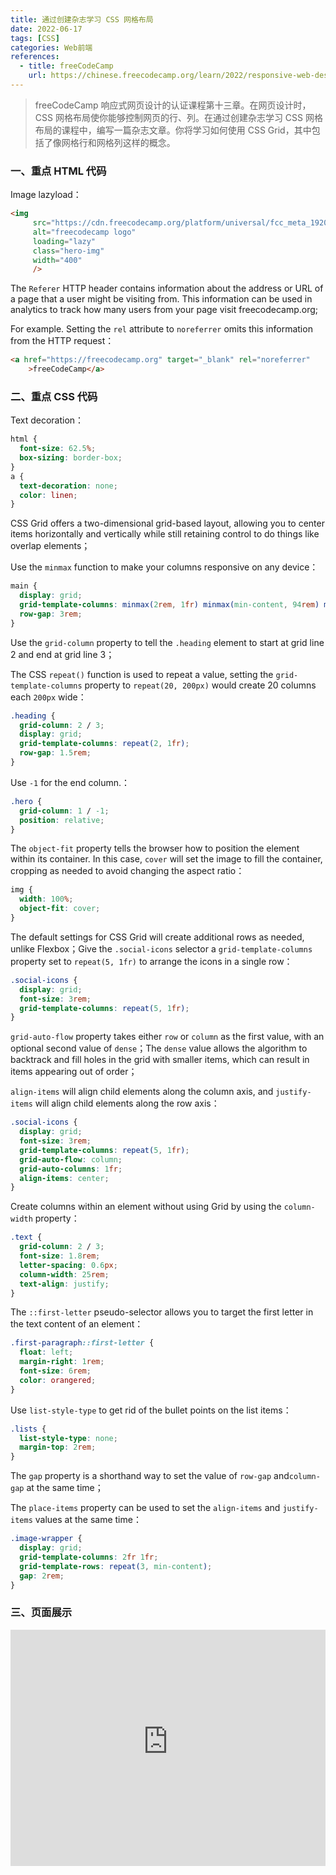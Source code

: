 ```yaml
---
title: 通过创建杂志学习 CSS 网格布局
date: 2022-06-17
tags: [CSS]
categories: Web前端
references: 
  - title: freeCodeCamp
    url: https://chinese.freecodecamp.org/learn/2022/responsive-web-design
---
```


> freeCodeCamp 响应式网页设计的认证课程第十三章。在网页设计时，CSS 网格布局使你能够控制网页的行、列。在通过创建杂志学习 CSS 网格布局的课程中，编写一篇杂志文章。你将学习如何使用 CSS Grid，其中包括了像网格行和网格列这样的概念。

<!--more-->

### 一、重点 HTML 代码

Image lazyload：

```html
<img
     src="https://cdn.freecodecamp.org/platform/universal/fcc_meta_1920X1080-indigo.png"
     alt="freecodecamp logo"
     loading="lazy"
     class="hero-img"
     width="400"
     />
```

The `Referer` HTTP header contains information about the address or URL of a page that a user might be visiting from. This information can be used in analytics to track how many users from your page visit freecodecamp.org;

For example. Setting the `rel` attribute to `noreferrer` omits this information from the HTTP request：

```html
<a href="https://freecodecamp.org" target="_blank" rel="noreferrer"
    >freeCodeCamp</a>
```

### 二、重点 CSS 代码

Text decoration：

```CSS
html {
  font-size: 62.5%;
  box-sizing: border-box;
}
a {
  text-decoration: none;
  color: linen;
}
```

CSS Grid offers a two-dimensional grid-based layout, allowing you to center items horizontally and vertically while still retaining control to do things like overlap elements；

Use the `minmax` function to make your columns responsive on any device：

```css
main {
  display: grid;
  grid-template-columns: minmax(2rem, 1fr) minmax(min-content, 94rem) minmax(2rem, 1fr); /* fr = fraction*/
  row-gap: 3rem;
}
```

 Use the `grid-column` property to tell the `.heading` element to start at grid line 2 and end at grid line 3；

The CSS `repeat()` function is used to repeat a value, setting the `grid-template-columns` property to `repeat(20, 200px)` would create 20 columns each `200px` wide：

```css
.heading {
  grid-column: 2 / 3;
  display: grid;
  grid-template-columns: repeat(2, 1fr);
  row-gap: 1.5rem;
}
```

Use `-1` for the end column.：

```CSS
.hero {
  grid-column: 1 / -1;
  position: relative;
}
```

The `object-fit` property tells the browser how to position the element within its container. In this case, `cover` will set the image to fill the container, cropping as needed to avoid changing the aspect ratio：

```CSS
img {
  width: 100%;
  object-fit: cover;
}
```

The default settings for CSS Grid will create additional rows as needed, unlike Flexbox；Give the `.social-icons` selector a `grid-template-columns` property set to `repeat(5, 1fr)` to arrange the icons in a single row：

```CSS
.social-icons {
  display: grid;
  font-size: 3rem;
  grid-template-columns: repeat(5, 1fr);
}
```

`grid-auto-flow` property takes either `row` or `column` as the first value, with an optional second value of `dense`；The `dense` value allows the algorithm to backtrack and fill holes in the grid with smaller items, which can result in items appearing out of order；

`align-items` will align child elements along the column axis, and `justify-items` will align child elements along the row axis：

```CSS
.social-icons {
  display: grid;
  font-size: 3rem;
  grid-template-columns: repeat(5, 1fr);
  grid-auto-flow: column;
  grid-auto-columns: 1fr;
  align-items: center;
}
```

Create columns within an element without using Grid by using the `column-width` property：

```CSS
.text {
  grid-column: 2 / 3;
  font-size: 1.8rem;
  letter-spacing: 0.6px;
  column-width: 25rem;
  text-align: justify;
}
```

The `::first-letter` pseudo-selector allows you to target the first letter in the text content of an element：

```CSS
.first-paragraph::first-letter {
  float: left;
  margin-right: 1rem;
  font-size: 6rem;
  color: orangered;
}
```

 Use `list-style-type` to get rid of the bullet points on the list items：

```CSS
.lists {
  list-style-type: none;
  margin-top: 2rem;
}
```

 The `gap` property is a shorthand way to set the value of  `row-gap` and`column-gap` at the same time；

The `place-items` property can be used to set the `align-items` and `justify-items` values at the same time：

```CSS
.image-wrapper {
  display: grid;
  grid-template-columns: 2fr 1fr;
  grid-template-rows: repeat(3, min-content);
  gap: 2rem;
}
```

### 三、页面展示

<div style="position: relative; width: 100%; height: 0; padding-bottom: 75%;">
    <iframe src="https://free-code-camp-demo.vercel.app/通过创建杂志学习CSS网格布局/index.html" border="0" frameborder="no" framespacing="0" allowfullscreen="true" style="position: absolute; width: 100%; height: 100%; left: 0; top: 0;"></iframe>
</div>
